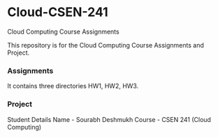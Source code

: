 # Cloud-CSEN-241
Cloud Computing Course Assignments

This repository is for the Cloud Computing Course Assignments and Project.

### Assignments

It contains three directories HW1, HW2, HW3. 

### Project

Student Details
Name - Sourabh Deshmukh
Course - CSEN 241 (Cloud Computing)